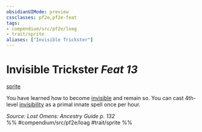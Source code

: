 ```yaml
---
obsidianUIMode: preview
cssclasses: pf2e,pf2e-feat
tags:
- compendium/src/pf2e/loag
- trait/sprite
aliases: ["Invisible Trickster"]
---
```

# Invisible Trickster  *Feat 13*  
[sprite](rules/traits/sprite-b1.md "Sprite Ancestry & Heritage Trait")  


You have learned how to become [invisible](rules/conditions.md#Invisible) and remain so. You can cast 4th-level [invisibility](compendium/spells/invisibility.md) as a primal innate spell once per hour.

*Source: Lost Omens: Ancestry Guide p. 132*  
%% #compendium/src/pf2e/loag #trait/sprite %%